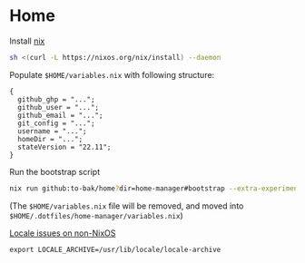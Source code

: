 # Home

Install [nix](https://nixos.org/download.html)
```sh
sh <(curl -L https://nixos.org/nix/install) --daemon
```

Populate `$HOME/variables.nix` with following structure:
```
{
  github_ghp = "...";
  github_user = "...";
  github_email = "...";
  git_config = "...";
  username = "...";
  homeDir = "...";
  stateVersion = "22.11";
}
```

Run the bootstrap script
```sh
nix run github:to-bak/home?dir=home-manager#bootstrap --extra-experimental-features "nix-command flakes"
```
(The `$HOME/variables.nix` file will be removed, and moved into `$HOME/.dotfiles/home-manager/variables.nix`)

[Locale issues on non-NixOS](https://nixos.wiki/wiki/Locales)
```
export LOCALE_ARCHIVE=/usr/lib/locale/locale-archive
```

